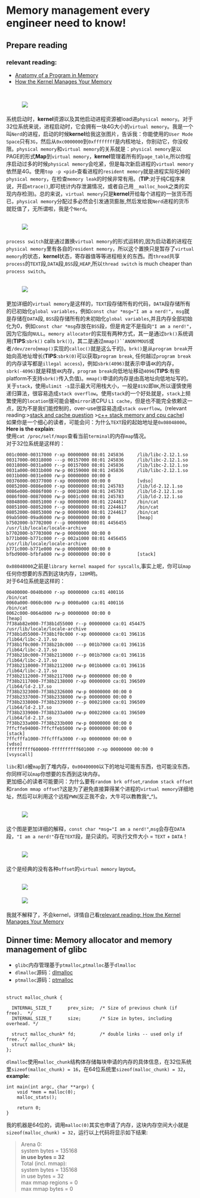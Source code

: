 Memory management every engineer need to know!
==============================================

## Prepare reading
### relevant reading:
 - [Anatomy of a Program in Memory](http://duartes.org/gustavo/blog/post/anatomy-of-a-program-in-memory/)<br>
 - [How the Kernel Manages Your Memory](http://duartes.org/gustavo/blog/post/how-the-kernel-manages-your-memory/)<br>
 <br>

&emsp;&emsp;&emsp;<img src="https://github.com/linghuazaii/blog/blob/master/image/memory_management/kernelUserMemorySplit.png"></img><br><br>
系统启动时，**kernel**资源以及其他启动进程资源被load进`physical memory`。对于32位系统来说，进程启动时，它会拥有一块4G大小的`virtual memory`。我是一个叫`Nerd`的进程，启动的时候**kernel**给我这张图片，告诉我：你能使用的`User Mode Space`只有`3G`，然后从`0xc0000000`到`0xffffffff`是内核地址，你别动它，你没权限。`physical memory`和`virtual memory`的关系就是：`physical memory`是以PAGE的形式**Map**到`virtual memory`，**kernel**管理着所有的`page_table`,所以你程序启动过多的时候`physical memory`会吃紧，但是每次新启进程的`virtual memory`依然是4G。使用`top -p <pid>`查看进程的`resident memory`就是进程实际吃掉的`physical memory`，在检查`memory leak`的时候非常有用。(**TIP**:对于纯C程序来说，开启`mtrace()`,即可统计内存泄漏情况，或者自己用`__malloc_hook`之类的实现内存检测)。总的来说，`virtual memory`只是**kernel**开给每个进程的一张货币而已，`physical memory`分配过多必然会引发通货膨胀,然后发给我`Nerd`进程的货币就贬值了，无所谓啦，我是个`Nerd`。<br>
<br>

&emsp;&emsp;&emsp;<img src="https://github.com/linghuazaii/blog/blob/master/image/memory_management/virtualMemoryInProcessSwitch.png"></img><br><br>
`process switch`就是通过置换`virtual memory`的形式运转的,因为启动着的进程在`physical memory`里有各自的`resident memory`，所以这个置换只是暂存了`virtual memory`的状态，**kernel**状态，寄存器值等等进程相关的东西。而`thread`共享`process`的`TEXT`段,`DATA`段,`BSS`段,`HEAP`,所以`thread switch` is much cheaper than `process switch`。<br>
<br>

&emsp;&emsp;&emsp;<img src="https://github.com/linghuazaii/blog/blob/master/image/memory_management/linuxFlexibleAddressSpaceLayout.png"></img><br><br>
更加详细的`virtual memory`是这样的，`TEXT`段存储所有的代码，`DATA`段存储所有的已初始化`global variables`，例如`const char *msg="I am a nerd!"`，`msg`就是存储在`DATA`段, `BSS`段存储所有的未初始化`global variables`,并且内存全部初始化为0，例如`const char *msg`存放在`BSS`段，但是肯定不是指向`"I am a nerd!"`，因为它指向`NULL`。`memory allocator`的实现有两种方式，其一是通过`brk()`系统调用(**TIPS**:`sbrk()` calls `brk()`)，其二是通过`mmap()``ANONYMOUS`或者`/dev/zero`(`mmap()`实现的`calloc()`就是这么干的)。`brk()`是从`program break`开始向高地址增长(**TIPS**:`sbrk(0)`可以获取`program break`, 任何越过`program break`的内存读写都是`illegal access`)，例如`sbrk(4096)`就表示申请`4K`的内存，`sbrk(-4096)`就是释放`4K`内存，`program break`向低地址移动`4096`(**TIPS**:有些platform不支持`sbrk()`传入负值)。`mmap()`申请的内存是由高地址向低地址写的。关于`stack`，使用`ulimit -s`显示最大可用栈大小，一般是`8192`即`8K`,所以谨慎使用递归算法，很容易造成`stack overflow`。使用`stack`的一个好处就是，`stack`上频繁使用的`location`很可能会被`mirror`进CPU `L1 cache`，但是也不能完全依赖这一点，因为不是我们能控制的，over-use很容易造成`stack overflow`。(relevant reading:>[stack and cache question](http://www.gamedev.net/topic/564817-stack-and-cache-question-optimizing-sw-in-c/#entry4617168) >[c++ stack memory and cpu cache](http://stackoverflow.com/questions/23760725/c-stack-memory-and-cpu-cache))<br>
如果你是一个细心的读者，可能会问：为什么`TEXT`段的起始地址是`0x08048000`。__Here is the explain__:<br>
使用`cat /proc/self/maps`查看当前`terminal`的内存`map`情况。<br>
对于32位系统是这样的：<br>
```
001c0000-00317000 r-xp 00000000 08:01 245836     /lib/libc-2.12.1.so
00317000-00318000 ---p 00157000 08:01 245836     /lib/libc-2.12.1.so
00318000-0031a000 r--p 00157000 08:01 245836     /lib/libc-2.12.1.so
0031a000-0031b000 rw-p 00159000 08:01 245836     /lib/libc-2.12.1.so
0031b000-0031e000 rw-p 00000000 00:00 0 
00376000-00377000 r-xp 00000000 00:00 0          [vdso]
00852000-0086e000 r-xp 00000000 08:01 245783     /lib/ld-2.12.1.so
0086e000-0086f000 r--p 0001b000 08:01 245783     /lib/ld-2.12.1.so
0086f000-00870000 rw-p 0001c000 08:01 245783     /lib/ld-2.12.1.so
08048000-08051000 r-xp 00000000 08:01 2244617    /bin/cat
08051000-08052000 r--p 00008000 08:01 2244617    /bin/cat
08052000-08053000 rw-p 00009000 08:01 2244617    /bin/cat
09ab5000-09ad6000 rw-p 00000000 00:00 0          [heap]
b7502000-b7702000 r--p 00000000 08:01 4456455    /usr/lib/locale/locale-archive
b7702000-b7703000 rw-p 00000000 00:00 0 
b771b000-b771c000 r--p 002a1000 08:01 4456455    /usr/lib/locale/locale-archive
b771c000-b771e000 rw-p 00000000 00:00 0 
bfbd9000-bfbfa000 rw-p 00000000 00:00 0          [stack]
```
`0x08048000`之前是`library kernel maaped for syscalls`,事实上呢，你可以`map`任何你想要的东西到这块内存，`128M`哟。<br>
对于64位系统是这样的：<br>
```
00400000-0040b000 r-xp 00000000 ca:01 400116                             /bin/cat
0060a000-0060c000 rw-p 0000a000 ca:01 400116                             /bin/cat
0062c000-0064d000 rw-p 00000000 00:00 0                                  [heap]
7f38ab82e000-7f38b1d55000 r--p 00000000 ca:01 454475                     /usr/lib/locale/locale-archive
7f38b1d55000-7f38b1f0c000 r-xp 00000000 ca:01 396116                     /lib64/libc-2.17.so
7f38b1f0c000-7f38b210c000 ---p 001b7000 ca:01 396116                     /lib64/libc-2.17.so
7f38b210c000-7f38b2110000 r--p 001b7000 ca:01 396116                     /lib64/libc-2.17.so
7f38b2110000-7f38b2112000 rw-p 001bb000 ca:01 396116                     /lib64/libc-2.17.so
7f38b2112000-7f38b2117000 rw-p 00000000 00:00 0
7f38b2117000-7f38b2138000 r-xp 00000000 ca:01 396509                     /lib64/ld-2.17.so
7f38b2323000-7f38b2326000 rw-p 00000000 00:00 0
7f38b2337000-7f38b2338000 rw-p 00000000 00:00 0
7f38b2338000-7f38b2339000 r--p 00021000 ca:01 396509                     /lib64/ld-2.17.so
7f38b2339000-7f38b233a000 rw-p 00022000 ca:01 396509                     /lib64/ld-2.17.so
7f38b233a000-7f38b233b000 rw-p 00000000 00:00 0
7ffcffe94000-7ffcffeb5000 rw-p 00000000 00:00 0                          [stack]
7ffcfffa1000-7ffcfffa3000 r-xp 00000000 00:00 0                          [vdso]
ffffffffff600000-ffffffffff601000 r-xp 00000000 00:00 0                  [vsyscall]
```
`libc`和`ld`被`map`到了堆内存，`0x00400000`以下的地址可能有东西，也可能没东西，你同样可以`map`你想要的东西到这块内存。<br>
更加细心的读者可能要问：为什么要有`random brk offset`,`random stack offset`和`random mmap offset`?这是为了避免直接算得某个进程的`virtual memory`详细地址，然后可以利用这个远程`PWN`(反正我不会，大牛可以教教我^_^)。<br>
<br>

&emsp;&emsp;&emsp;<img src="https://github.com/linghuazaii/blog/blob/master/image/memory_management/mappingBinaryImage.png"></img><br><br>
这个图是更加详细的解释，`const char *msg="I am a nerd!"`,`msg`会存在`DATA`段，`"I am a nerd!"`存在`TEXT`段，是只读的。可执行文件大小 = `TEXT` + `DATA`！<br>
<br>

&emsp;&emsp;&emsp;<img src="https://github.com/linghuazaii/blog/blob/master/image/memory_management/linuxClassicAddressSpaceLayout.png"></img><br><br>
这个是经典的没有各种`offset`的`virtual memory` layout。<br>
<br>

&emsp;&emsp;&emsp;<img src="https://github.com/linghuazaii/blog/blob/master/image/memory_management/mm_struct.png"></img><br>
<br>
&emsp;&emsp;&emsp;<img src="https://github.com/linghuazaii/blog/blob/master/image/memory_management/memoryDescriptorAndMemoryAreas.png"></img><br><br>
我就不解释了，不会kernel，详情自己看[relevant reading: How the Kernel Manages Your Memory](#relevant-reading)

## Dinner time: Memory allocator and memory management of glibc

 - `glibc`内存管理基于`ptmalloc`,`ptmalloc`基于`dlmalloc`
 - `dlmalloc`源码：[dlmalloc](https://github.com/linghuazaii/dlmalloc)
 - `ptmalloc`源码：[ptmalloc](http://www.malloc.de/malloc/ptmalloc3-current.tar.gz)
<br><br>
```
struct malloc_chunk {

  INTERNAL_SIZE_T      prev_size;  /* Size of previous chunk (if free).  */
  INTERNAL_SIZE_T      size;       /* Size in bytes, including overhead. */

  struct malloc_chunk* fd;         /* double links -- used only if free. */
  struct malloc_chunk* bk;
};
```
`dlmalloc`使用`malloc_chunk`结构体存储每块申请的内存的具体信息，在32位系统里`sizeof(malloc_chunk) = 16`，在64位系统里`sizeof(malloc_chunk) = 32`，**example:**<br>
```
int main(int argc, char **argv) {
    void *mem = malloc(0);
    malloc_stats();

    return 0;
}
```
我的机器是64位的，调用`malloc(0)`其实也申请了内存，这块内存空间大小就是`sizeof(malloc_chunk) = 32`，运行以上代码将显示如下结果:<br>
> Arena 0:<br>
> system bytes     =     135168<br>
> **in use bytes     =         32**<br>
> Total (incl. mmap):<br>
> system bytes     =     135168<br>
> in use bytes     =         32<br>
> max mmap regions =          0<br>
> max mmap bytes   =          0
<br>

